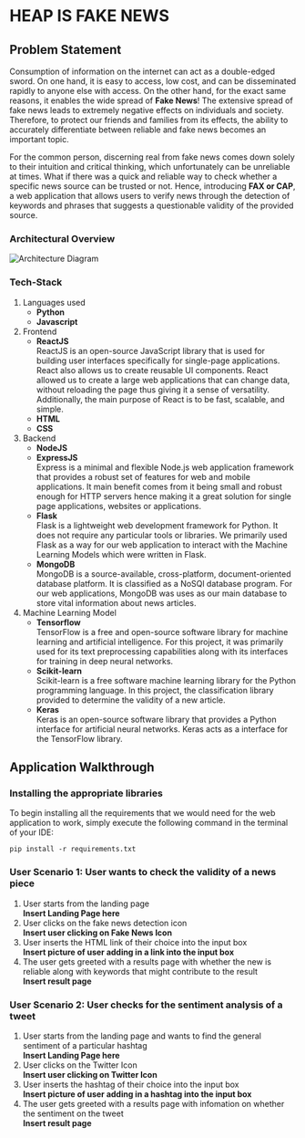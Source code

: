 # HEAP IS FAKE NEWS 

## Problem Statement 
Consumption of information on the internet can act as a double-edged sword. On one hand, it is easy to access, low cost, and can be disseminated rapidly to anyone else with access. On the other hand, for the exact same reasons, it enables the wide spread of **Fake News**! The extensive spread of fake news leads to extremely negative effects on individuals and society. Therefore, to protect our friends and families from its effects, the ability to accurately differentiate between reliable and fake news becomes an important topic. 

For the common person, discerning real from fake news comes down solely to their intuition and critical thinking, which unfortunately can be unreliable at times. What if there was a quick and reliable way to check whether a specific news source can be trusted or not. Hence, introducing **FAX or CAP**, a web application that allows users to verify news through the detection of keywords and phrases that suggests a questionable validity of the provided source. 


### Architectural Overview
![Architecture Diagram](https://github.com/zenyuong/HEAP-IS-FAKE-NEWS-/blob/0f1111a0a5db61902d2b0d8009c09e8bfd99bc24/User%20Input.jpeg)
### Tech-Stack
1. Languages used
    - **Python**
    - **Javascript**
2. Frontend
    - **ReactJS**  
    ReactJS is an open-source JavaScript library that is used for building user interfaces specifically for single-page applications. React also allows us to create reusable UI components. React allowed us to create a large web applications that can change data, without reloading the page thus giving it a sense of versatility. Additionally, the main purpose of React is to be fast, scalable, and simple.
    - **HTML**
    - **CSS**
3. Backend
    - **NodeJS**  
    - **ExpressJS**  
    Express is a minimal and flexible Node.js web application framework that provides a robust set of features for web and mobile applications. It main benefit comes from it being small and robust enough for HTTP servers hence making it a great solution for single page applications, websites or applications. 
    - **Flask**  
    Flask is a lightweight web development framework for Python. It does not require any particular tools or libraries. We primarily used Flask as a way for our web application to interact with the Machine Learning Models which were written in Flask. 
    - **MongoDB**  
    MongoDB is a source-available, cross-platform, document-oriented database platform. It is classified as a NoSQl database program. For our web applications, MongoDB was uses as our main database to store vital information about news articles.
4. Machine Learning Model
    - **Tensorflow**  
    TensorFlow is a free and open-source software library for machine learning and artificial intelligence. For this project, it was primarily used for its text preprocessing capabilities along with its interfaces for training in deep neural networks.
    - **Scikit-learn**  
    Scikit-learn is a free software machine learning library for the Python programming language. In this project, the classification library provided to determine the validity of a new article. 
    - **Keras**  
    Keras is an open-source software library that provides a Python interface for artificial neural networks. Keras acts as a interface for the TensorFlow library.


## Application Walkthrough
### Installing the appropriate libraries
To begin installing all the requirements that we would need for the web application to work, simply execute the following command in the terminal of your IDE:
```
pip install -r requirements.txt
```  
### User Scenario 1: User wants to check the validity of a news piece
1. User starts from the landing page   
**Insert Landing Page here**  
2. User clicks on the fake news detection icon  
**Insert user clicking on Fake News Icon**  
3. User inserts the HTML link of their choice into the input box  
**Insert picture of user adding in a link into the input box**  
4. The user gets greeted with a results page with whether the new is reliable along with keywords that might contribute to the result  
**Insert result page**  

### User Scenario 2: User checks for the sentiment analysis of a tweet
1. User starts from the landing page and wants to find the general sentiment of a particular hashtag  
**Insert Landing Page here**  
2. User clicks on the Twitter Icon  
**Insert user clicking on Twitter Icon**  
3. User inserts the hashtag of their choice into the input box  
**Insert picture of user adding in a hashtag into the input box**  
4. The user gets greeted with a results page with infomation on whether the sentiment on the tweet  
**Insert result page**  